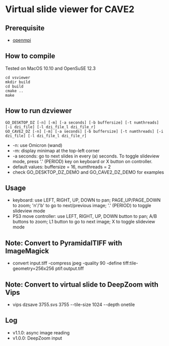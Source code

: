 # Virtual slide viewer for CAVE2

## Prerequisite

* [openmpi](http://www.open-mpi.org/)

## How to compile

Tested on MacOS 10.10 and OpenSuSE 12.3
```
cd vsviewer
mkdir build
cd build
cmake ..
make
```

## How to run dzviewer

```
GO_DESKTOP_DZ [-n] [-m] [-a seconds] [-b buffersize] [-t numthreads] [-i dzi_file] [-l dzi_file_l dzi_file_r]
GO_CAVE2_DZ [-n] [-m] [-a seconds] [-b buffersize] [-t numthreads] [-i dzi_file] [-l dzi_file_l dzi_file_r]
```
* -n: use Omicron (wand)
* -m: display minimap at the top-left corner
* -a seconds: go to next slides in every (a) seconds. To toggle slideview mode, press '.' (PERIOD) key on keyboard or X button on controller.
* default values: buffersize = 16, numthreads = 2
* check GO_DESKTOP_DZ_DEMO and GO_CAVE2_DZ_DEMO for examples

## Usage

- keyboard: use LEFT, RIGHT, UP, DOWN to pan; PAGE_UP/PAGE_DOWN to zoom; 'n'/'b' to go to next/previous image; '.' (PERIOD) to toggle slideview mode
- PS3 move controller: use LEFT, RIGHT, UP, DOWN button to pan; A/B buttons to zoom; L1 button to go to next image; X to toggle slideview mode

## Note: Convert to PyramidalTIFF with ImageMagick

- convert input.tiff -compress jpeg -quality 90 -define tiff:tile-geometry=256x256 ptif:output.tiff

## Note: Convert to virtual slide to DeepZoom with Vips

- vips dzsave 3755.svs 3755 --tile-size 1024 --depth onetile

## Log

* v1.1.0: async image reading
* v1.0.0: DeepZoom input

